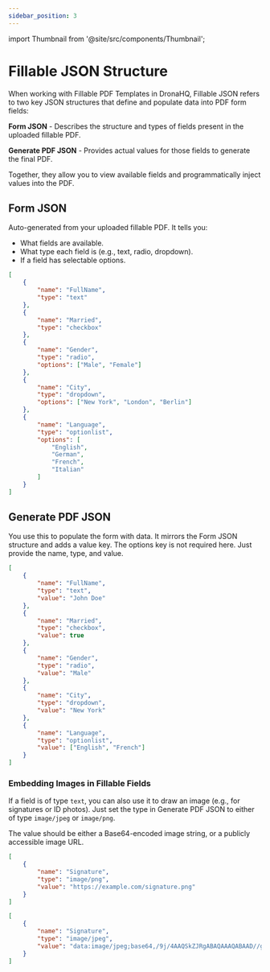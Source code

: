 ```yaml
---
sidebar_position: 3
---
```


import Thumbnail from '@site/src/components/Thumbnail';

# Fillable JSON Structure

When working with Fillable PDF Templates in DronaHQ, Fillable JSON refers to two key JSON structures that define and populate data into PDF form fields:

**Form JSON** - Describes the structure and types of fields present in the uploaded fillable PDF.

**Generate PDF JSON** - Provides actual values for those fields to generate the final PDF.

Together, they allow you to view available fields and programmatically inject values into the PDF.

## Form JSON

Auto-generated from your uploaded fillable PDF. It tells you:

- What fields are available.
- What type each field is (e.g., text, radio, dropdown).
- If a field has selectable options.

```json
[
    {
        "name": "FullName",
        "type": "text"
    },
    {
        "name": "Married",
        "type": "checkbox"
    },
    {
        "name": "Gender",
        "type": "radio",
        "options": ["Male", "Female"]
    },
    {
        "name": "City",
        "type": "dropdown",
        "options": ["New York", "London", "Berlin"]
    },
    {
        "name": "Language",
        "type": "optionlist",
        "options": [
            "English",
            "German",
            "French",
            "Italian"
        ]
    }
]
```

## Generate PDF JSON
You use this to populate the form with data. It mirrors the Form JSON structure and adds a value key. The options key is not required here. Just provide the name, type, and value.

```json
[
    {
        "name": "FullName",
        "type": "text",
        "value": "John Doe"
    },
    {
        "name": "Married",
        "type": "checkbox",
        "value": true
    },
    {
        "name": "Gender",
        "type": "radio",
        "value": "Male"
    },
    {
        "name": "City",
        "type": "dropdown",
        "value": "New York"
    },
    {
        "name": "Language",
        "type": "optionlist",
        "value": ["English", "French"]
    }
]
```

### Embedding Images in Fillable Fields
If a field is of type `text`, you can also use it to draw an image (e.g., for signatures or ID photos). Just set the type in Generate PDF JSON to either of type `image/jpeg` or `image/png`.

The value should be either a Base64-encoded image string, or a publicly accessible image URL.

```json
[
    {
        "name": "Signature",
        "type": "image/png",
        "value": "https://example.com/signature.png"
    }
]
```


```json
[
    {
        "name": "Signature",
        "type": "image/jpeg",
        "value": "data:image/jpeg;base64,/9j/4AAQSkZJRgABAQAAAQABAAD//gAfQ29tcHJlc3NlZCBieSBqcGVnLXJlY29t..."
    }
]
```